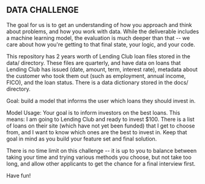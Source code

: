 DATA CHALLENGE
-

The goal for us is to get an understanding of how you approach and think about
problems, and how you work with data. While the deliverable includes a machine learning model, the 
evaluation is much deeper than that -- we care about how you're getting to that final state, your logic, 
and your code.  

This repository has 2 years worth of Lending Club loan files stored in the data/ directory. 
These files are quarterly, and have data on loans that Lending Club has 
issued (date, amount, term, interest rate), metadata about the customer who took them 
out (such as employment, annual income, FICO), and the loan status. There is a data dictionary stored
in the docs/ directory.

Goal: build a model that informs the user which loans they should invest in.

Model Usage: Your goal is to inform investors on the best loans. This means: I am going to Lending Club and 
ready to invest $100. There is a list of loans on their site (which have not
yet been funded) that I get to choose from, and I want to know which ones are the best to invest in.
Keep that goal in mind as you build your feature set and final solution.

There is no time limit on this challenge -- it is up to you
to balance between taking your time and trying various methods you choose, but not
take too long, and allow other applicants to get the chance for a final interview first.

Have fun!


